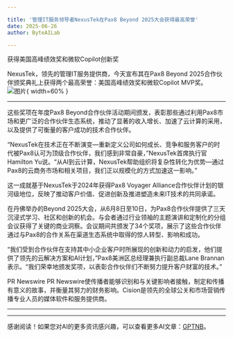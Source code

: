 ```yaml
---

title: '管理IT服务领导者NexusTek在Pax8 Beyond 2025大会获得最高荣誉'
date: 2025-06-26
author: ByteAILab

---
```


获得美国高峰绩效奖和微软Copilot创新奖

NexusTek，领先的管理IT服务提供商，今天宣布其在Pax8 Beyond 2025合作伙伴颁奖典礼上获得两个最高荣誉：美国高峰绩效奖和微软Copilot MVP奖。![图片](https://ai-techpark.com/wp-content/uploads/Managed-IT.jpg){ width=60% }

---
这些奖项在年度Pax8 Beyond合作伙伴活动期间颁发，表彰那些通过利用Pax8市场和更广泛的合作伙伴生态系统，推动了显著的收入增长、加速了云计算的采用，以及提供了可衡量的客户成功的技术合作伙伴。

“NexusTek在技术正在不断演变—重新定义公司如何成长、竞争和服务客户的时代被Pax8认可为顶级合作伙伴，我们感到非常自豪，”NexusTek首席执行官Hamilton Yu说。“从AI到云计算，NexusTek帮助组织将复杂性转化为优势—通过Pax8的云商务市场和相关项目，我们正以规模化的方式加速这一影响。”

这一成就基于NexusTek于2024年获得Pax8 Voyager Alliance合作伙伴计划的银河级地位，反映了推动客户价值、促进创新及推进塑造未来IT技术的共同承诺。

在丹佛举办的Beyond 2025大会，从6月8日至10日，为Pax8合作伙伴提供了三天沉浸式学习、社区和创新的机会。与会者通过行业领袖的主题演讲和定制化的分组会议获得了关键的商业洞察。会议期间共颁发了34个奖项，展示了这些合作伙伴通过与Pax8的合作关系在渠道生态系统中取得的惊人转型、影响和成功。

“我们受到合作伙伴在支持其中小企业客户时所展现的创新和动力的启发，他们提供了领先的云解决方案和AI计划，”Pax8美洲区总经理兼执行副总裁Lane Brannan表示。“我们荣幸地颁发奖项，以表彰合作伙伴们不断努力提升客户财富的技术。”

PR Newswire PR Newswire使传播者能够识别和与关键影响者接触，制定和传播有意义的故事，并衡量其努力的财务影响。Cision是领先的全球公关和市场营销传播专业人员的媒体软件和服务提供商。

---
---
感谢阅读！如果您对AI的更多资讯感兴趣，可以查看更多AI文章：[GPTNB](https://gptnb.com)。